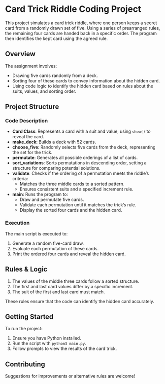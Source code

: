 # Card Trick Riddle Coding Project

This project simulates a card trick riddle, where one person keeps a secret card from a randomly drawn set of five. Using a series of prearranged rules, the remaining four cards are handed back in a specific order. The program then identifies the kept card using the agreed rule.

## Overview

The assignment involves:
- Drawing five cards randomly from a deck.
- Sorting four of these cards to convey information about the hidden card.
- Using code logic to identify the hidden card based on rules about the suits, values, and sorting order.

## Project Structure

### Code Description
- **Card Class**: Represents a card with a suit and value, using `show()` to reveal the card.
- **make_deck**: Builds a deck with 52 cards.
- **choose_five**: Randomly selects five cards from the deck, representing the set for the trick.
- **permutate**: Generates all possible orderings of a list of cards.
- **sort_variations**: Sorts permutations in descending order, setting a structure for comparing potential solutions.
- **validate**: Checks if the ordering of a permutation meets the riddle’s criteria:
  - Matches the three middle cards to a sorted pattern.
  - Ensures consistent suits and a specified increment rule.
- **main**: Runs the program to:
  - Draw and permutate five cards.
  - Validate each permutation until it matches the trick’s rule.
  - Display the sorted four cards and the hidden card.

### Execution
The main script is executed to:
1. Generate a random five-card draw.
2. Evaluate each permutation of these cards.
3. Print the ordered four cards and reveal the hidden card.

## Rules & Logic

1. The values of the middle three cards follow a sorted structure.
2. The first and last card values differ by a specific increment.
3. The suit of the first and last card must match.

These rules ensure that the code can identify the hidden card accurately.

## Getting Started
To run the project:
1. Ensure you have Python installed.
2. Run the script with `python3 main.py`.
3. Follow prompts to view the results of the card trick.

## Contributing
Suggestions for improvements or alternative rules are welcome!